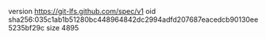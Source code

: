 version https://git-lfs.github.com/spec/v1
oid sha256:035c1ab1b51280bc448964842dc2994adfd207687eacedcb90130ee5235bf29c
size 4895
